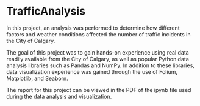 # TrafficAnalysis

In this project, an analysis was performed to determine how different factors and weather conditions affected the number of traffic incidents in the City of Calgary.

The goal of this project was to gain hands-on experience using real data readily available from the City of Calgary, as well as popular Python data analysis libraries such as Pandas and NumPy. In addition to these libraries, data visualization experience was gained through the use of Folium, Matplotlib, and Seaborn.

The report for this project can be viewed in the PDF of the ipynb file used during the data analysis and visualization.

